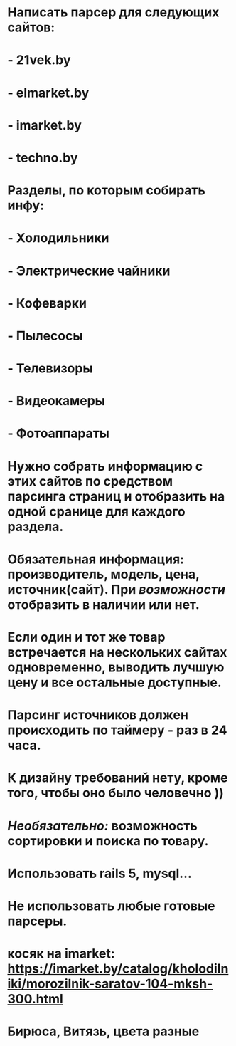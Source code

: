 # Написать парсер для следующих сайтов:
# - 21vek.by
# - elmarket.by
# - imarket.by
# - techno.by
# 
# Разделы, по которым собирать инфу:
# 
# - Холодильники
# - Электрические чайники
# - Кофеварки
# - Пылесосы
# - Телевизоры
# - Видеокамеры
# - Фотоаппараты
# 
# Нужно собрать информацию с этих сайтов по средством парсинга страниц и отобразить на одной сранице для каждого раздела.
# Обязательная информация: производитель, модель, цена, источник(сайт). При _возможности_ отобразить в наличии или нет.
# Если один и тот же товар встречается на нескольких сайтах одновременно, выводить лучшую цену и все остальные доступные.
# Парсинг источников должен происходить по таймеру - раз в 24 часа.
# К дизайну требований нету, кроме того, чтобы оно было человечно ))
# 
# _Необязательно:_ возможность сортировки и поиска по товару.
# 
# Использовать rails 5, mysql…
# Не использовать любые готовые парсеры.
#
#
#
# косяк на imarket: https://imarket.by/catalog/kholodilniki/morozilnik-saratov-104-mksh-300.html
# Бирюса, Витязь, цвета разные